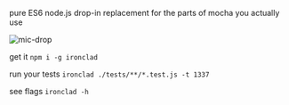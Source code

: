 pure ES6 node.js drop-in replacement for the parts of mocha you actually use

![mic-drop](https://cloud.githubusercontent.com/assets/1585643/16790157/7819842e-4881-11e6-9168-ded382408354.gif)

get it `npm i -g ironclad`

run your tests `ironclad ./tests/**/*.test.js -t 1337`

see flags `ironclad -h`
